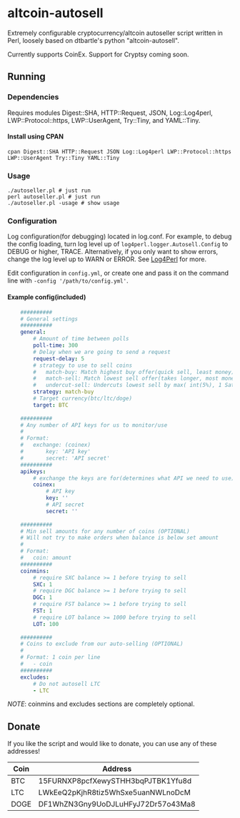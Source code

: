 altcoin-autosell
================

Extremely configurable cryptocurrency/altcoin autoseller script written in Perl, loosely based on dtbartle's python "altcoin-autosell".

Currently supports CoinEx. Support for Cryptsy coming soon.

Running
-------

### Dependencies
Requires modules Digest::SHA, HTTP::Request, JSON, Log::Log4perl, LWP::Protocol::https, LWP::UserAgent, Try::Tiny, and YAML::Tiny.

#### Install using CPAN
```shell
cpan Digest::SHA HTTP::Request JSON Log::Log4perl LWP::Protocol::https LWP::UserAgent Try::Tiny YAML::Tiny
```

### Usage
```shell
./autoseller.pl # just run
perl autoseller.pl # just run
./autoseller.pl -usage # show usage
```

### Configuration
Log configuration(for debugging) located in log.conf. For example, to debug the config loading, turn log level up of `log4perl.logger.Autosell.Config` to DEBUG or higher, TRACE. Alternatively, if you only want to show errors, change the log level up to WARN or ERROR. See [Log4Perl](http://search.cpan.org/~mschilli/Log-Log4perl-1.42/lib/Log/Log4perl.pm) for more.

Edit configuration in `config.yml`, or create one and pass it on the command line with `-config '/path/to/config.yml'`.

#### Example config(included)
```yaml
    ##########
    # General settings
    ##########
    general:
        # Amount of time between polls
        poll-time: 300
        # Delay when we are going to send a request
        request-delay: 5
        # strategy to use to sell coins
        #   match-buy: Match highest buy offer(quick sell, least money)
        #   match-sell: Match lowest sell offer(takes longer, most money)
        #   undercut-sell: Undercuts lowest sell by max( int(5%), 1 Satoshi )
        strategy: match-buy
        # Target currency(btc/ltc/doge)
        target: BTC
    
    ##########
    # Any number of API keys for us to monitor/use
    # 
    # Format:
    #   exchange: (coinex)
    #       key: 'API key'
    #       secret: 'API secret'
    ##########
    apikeys:
        # exchange the keys are for(determines what API we need to use)
        coinex:
            # API key
            key: ''
            # API secret
            secret: ''
    
    ##########
    # Min sell amounts for any number of coins (OPTIONAL)
    # Will not try to make orders when balance is below set amount
    # 
    # Format:
    #   coin: amount
    ##########
    coinmins:
        # require SXC balance >= 1 before trying to sell
        SXC: 1
        # require DGC balance >= 1 before trying to sell
        DGC: 1
        # require FST balance >= 1 before trying to sell
        FST: 1
        # require LOT balance >= 1000 before trying to sell
        LOT: 100
    
    ##########
    # Coins to exclude from our auto-selling (OPTIONAL)
    #
    # Format: 1 coin per line
    #   - coin
    ##########
    excludes:
        # Do not autosell LTC
        - LTC
```
*NOTE*: coinmins and excludes sections are completely optional.

Donate
------
If you like the script and would like to donate, you can use any of these addresses!

| Coin | Address                            |
| ---- | ---------------------------------- |
| BTC  | 15FURNXP8pcfXewySTHH3bqPJTBK1Yfu8d |
| LTC  | LWkEeQ2pKjhR8tiz5WhSxe5uanNWLnoDcM |
| DOGE | DF1WhZN3Gny9UoDJLuHFyJ72Dr57o43Ma8 |
